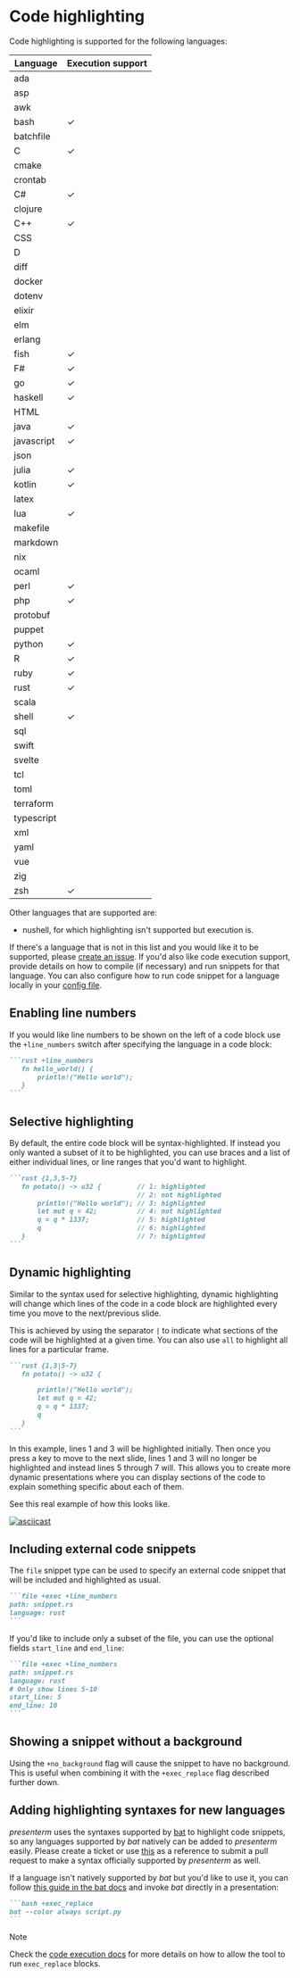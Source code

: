# Code highlighting

Code highlighting is supported for the following languages:

| Language   | Execution support |
|------------|-------------------|
| ada        |                   |
| asp        |                   |
| awk        |                   |
| bash       |         ✓         |
| batchfile  |                   |
| C          |         ✓         |
| cmake      |                   |
| crontab    |                   |
| C#         |         ✓         |
| clojure    |                   |
| C++        |         ✓         |
| CSS        |                   |
| D          |                   |
| diff       |                   |
| docker     |                   |
| dotenv     |                   |
| elixir     |                   |
| elm        |                   |
| erlang     |                   |
| fish       |         ✓         |
| F#         |         ✓         |
| go         |         ✓         |
| haskell    |         ✓         |
| HTML       |                   |
| java       |         ✓         |
| javascript |         ✓         |
| json       |                   |
| julia      |         ✓         |
| kotlin     |         ✓         |
| latex      |                   |
| lua        |         ✓         |
| makefile   |                   |
| markdown   |                   |
| nix        |                   |
| ocaml      |                   |
| perl       |         ✓         |
| php        |         ✓         |
| protobuf   |                   |
| puppet     |                   |
| python     |         ✓         |
| R          |         ✓         |
| ruby       |         ✓         |
| rust       |         ✓         |
| scala      |                   |
| shell      |         ✓         |
| sql        |                   |
| swift      |                   |
| svelte     |                   |
| tcl        |                   |
| toml       |                   |
| terraform  |                   |
| typescript |                   |
| xml        |                   |
| yaml       |                   |
| vue        |                   |
| zig        |                   |
| zsh        |         ✓         |

Other languages that are supported are:

* nushell, for which highlighting isn't supported but execution is.

If there's a language that is not in this list and you would like it to be supported, please [create an 
issue](https://github.com/mfontanini/presenterm/issues/new). If you'd also like code execution support, provide details 
on how to compile (if necessary) and run snippets for that language. You can also configure how to run code snippet for 
a language locally in your [config file](../../configuration/settings.md#custom-snippet-executors).

## Enabling line numbers

If you would like line numbers to be shown on the left of a code block use the `+line_numbers` switch after specifying
the language in a code block:

~~~markdown
```rust +line_numbers
   fn hello_world() {
       println!("Hello world");
   }
```
~~~

## Selective highlighting

By default, the entire code block will be syntax-highlighted. If instead you only wanted a subset of it to be
highlighted, you can use braces and a list of either individual lines, or line ranges that you'd want to highlight.

~~~markdown
```rust {1,3,5-7}
   fn potato() -> u32 {         // 1: highlighted
                                // 2: not highlighted
       println!("Hello world"); // 3: highlighted
       let mut q = 42;          // 4: not highlighted
       q = q * 1337;            // 5: highlighted
       q                        // 6: highlighted
   }                            // 7: highlighted
```
~~~

## Dynamic highlighting

Similar to the syntax used for selective highlighting, dynamic highlighting will change which lines of the code in a
code block are highlighted every time you move to the next/previous slide.

This is achieved by using the separator `|` to indicate what sections of the code will be highlighted at a given time.
You can also use `all` to highlight all lines for a particular frame.

~~~markdown
```rust {1,3|5-7}
   fn potato() -> u32 {

       println!("Hello world");
       let mut q = 42;
       q = q * 1337;
       q
   }
```
~~~

In this example, lines 1 and 3 will be highlighted initially. Then once you press a key to move to the next slide, lines
1 and 3 will no longer be highlighted and instead lines 5 through 7 will. This allows you to create more dynamic
presentations where you can display sections of the code to explain something specific about each of them.

See this real example of how this looks like.

[![asciicast](https://asciinema.org/a/iCf4f6how1Ux3H8GNzksFUczI.svg)](https://asciinema.org/a/iCf4f6how1Ux3H8GNzksFUczI)

## Including external code snippets

The `file` snippet type can be used to specify an external code snippet that will be included and highlighted as usual. 

~~~markdown
```file +exec +line_numbers
path: snippet.rs
language: rust
```
~~~

If you'd like to include only a subset of the file, you can use the optional fields `start_line` and `end_line`:

~~~markdown
```file +exec +line_numbers
path: snippet.rs
language: rust
# Only show lines 5-10
start_line: 5
end_line: 10
```
~~~

## Showing a snippet without a background

Using the `+no_background` flag will cause the snippet to have no background. This is useful when combining it with the 
`+exec_replace` flag described further down.

## Adding highlighting syntaxes for new languages

_presenterm_ uses the syntaxes supported by [bat](https://github.com/sharkdp/bat) to highlight code snippets, so any 
languages supported by _bat_ natively can be added to _presenterm_ easily. Please create a ticket or use 
[this](https://github.com/mfontanini/presenterm/pull/385) as a reference to submit a pull request to make a syntax 
officially supported by _presenterm_ as well.

If a language isn't natively supported by _bat_ but you'd like to use it, you can follow
[this guide in the bat docs](https://github.com/sharkdp/bat#adding-new-syntaxes--language-definitions) and
invoke _bat_ directly in a presentation:

~~~markdown
```bash +exec_replace
bat --color always script.py
```
~~~

> [!note]
> Check the [code execution docs](execution.md#executing-and-replacing) for more details on how to allow the tool to run 
> `exec_replace` blocks.
